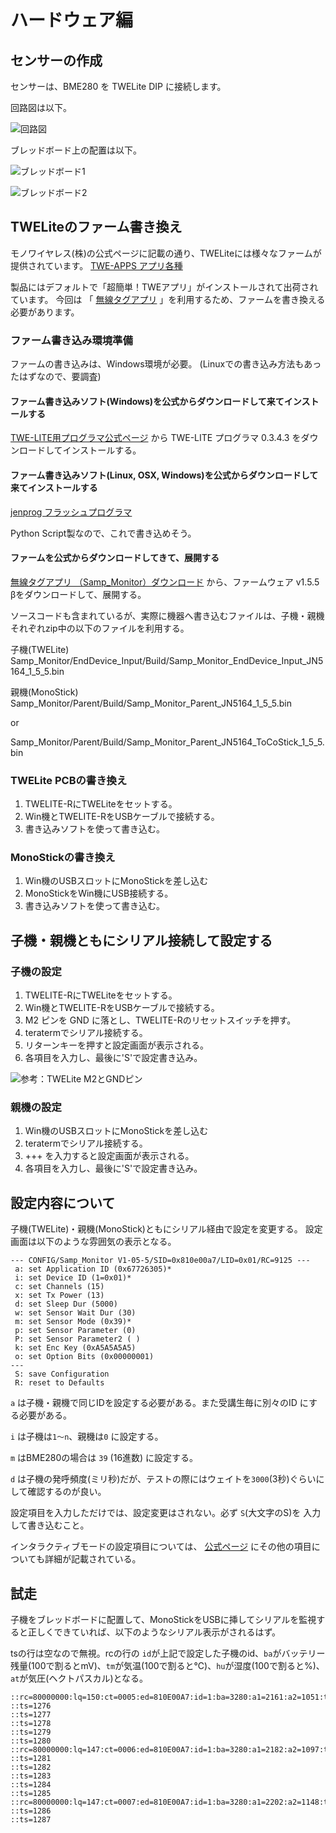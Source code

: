 # ハードウェア編

## センサーの作成

センサーは、BME280 を TWELite DIP に接続します。

回路図は以下。

![回路図](images/BME280_TWELite.jpg  "回路図")


ブレッドボード上の配置は以下。

![ブレッドボード1](images/breadboard1.jpg  "ブレッドボード1")

![ブレッドボード2](images/breadboard2.jpg  "ブレッドボード2")

## TWELiteのファーム書き換え

モノワイヤレス(株)の公式ページに記載の通り、TWELiteには様々なファームが提供されています。
[TWE-APPS アプリ各種](http://mono-wireless.com/jp/products/TWE-APPS/index.html)

製品にはデフォルトで「超簡単！TWEアプリ」がインストールされて出荷され
ています。
今回は
「
[無線タグアプリ](http://mono-wireless.com/jp/products/TWE-APPS/Samp_monitor/index.html)
」を利用するため、ファームを書き換える必要があります。

### ファーム書き込み環境準備

ファームの書き込みは、Windows環境が必要。
(Linuxでの書き込み方法もあったはずなので、要調査)


#### ファーム書き込みソフト(Windows)を公式からダウンロードして来てインストールする

[TWE-LITE用プログラマ公式ページ](http://mono-wireless.com/jp/tech/misc/LiteProg/index.html)
から TWE-LITE プログラマ 0.3.4.3 をダウンロードしてインストールする。

#### ファーム書き込みソフト(Linux, OSX, Windows)を公式からダウンロードして来てインストールする

[jenprog フラッシュプログラマ](http://mono-wireless.com/jp/tech/misc/jenprog/index.html)

Python Script製なので、これで書き込めそう。

#### ファームを公式からダウンロードしてきて、展開する

[無線タグアプリ （Samp_Monitor）ダウンロード](http://mono-wireless.com/jp/products/TWE-APPS/Samp_monitor/download.html)
から、ファームウェア v1.5.5 βをダウンロードして、展開する。

ソースコードも含まれているが、実際に機器へ書き込むファイルは、子機・親機それぞれzip中の以下のファイルを利用する。

子機(TWELite)
Samp_Monitor/EndDevice_Input/Build/Samp_Monitor_EndDevice_Input_JN5164_1_5_5.bin

親機(MonoStick)
Samp_Monitor/Parent/Build/Samp_Monitor_Parent_JN5164_1_5_5.bin

or

Samp_Monitor/Parent/Build/Samp_Monitor_Parent_JN5164_ToCoStick_1_5_5.bin

### TWELite PCBの書き換え

1. TWELITE-RにTWELiteをセットする。
2. Win機とTWELITE-RをUSBケーブルで接続する。
3. 書き込みソフトを使って書き込む。


### MonoStickの書き換え

1. Win機のUSBスロットにMonoStickを差し込む
2. MonoStickをWin機にUSB接続する。
3. 書き込みソフトを使って書き込む。

## 子機・親機ともにシリアル接続して設定する

### 子機の設定

1. TWELITE-RにTWELiteをセットする。
2. Win機とTWELITE-RをUSBケーブルで接続する。
3. M2 ピンを GND に落とし、TWELITE-Rのリセットスイッチを押す。
4. teratermでシリアル接続する。
5. リターンキーを押すと設定画面が表示される。
6. 各項目を入力し、最後に'S'で設定書き込み。

![参考：TWELite M2とGNDピン](images/M2pin_GND.png  "参考：TWELite M2とGNDピン")

### 親機の設定

1. Win機のUSBスロットにMonoStickを差し込む
2. teratermでシリアル接続する。
3. +++ を入力すると設定画面が表示される。
4. 各項目を入力し、最後に'S'で設定書き込み。


## 設定内容について

子機(TWELite)・親機(MonoStick)ともにシリアル経由で設定を変更する。
設定画面は以下のような雰囲気の表示となる。

```
--- CONFIG/Samp_Monitor V1-05-5/SID=0x810e00a7/LID=0x01/RC=9125 ---
 a: set Application ID (0x67726305)*
 i: set Device ID (1=0x01)*
 c: set Channels (15)
 x: set Tx Power (13)
 d: set Sleep Dur (5000)
 w: set Sensor Wait Dur (30)
 m: set Sensor Mode (0x39)*
 p: set Sensor Parameter (0)
 P: set Sensor Parameter2 ( )
 k: set Enc Key (0xA5A5A5A5)
 o: set Option Bits (0x00000001)
---
 S: save Configuration
 R: reset to Defaults
```

`a` は子機・親機で同じIDを設定する必要がある。また受講生毎に別々のID
にする必要がある。

`i` は子機は`1〜n`、親機は`0` に設定する。

`m` はBME280の場合は `39` (16進数) に設定する。

`d` は子機の発呼頻度(ミリ秒)だが、テストの際にはウェイトを`3000`(3秒)ぐらいにして確認するのが良い。

設定項目を入力しただけでは、設定変更はされない。必ず `S`(大文字のS)を
入力して書き込むこと。

インタラクティブモードの設定項目については、
[公式ページ](http://mono-wireless.com/jp/products/TWE-APPS/Samp_monitor/interactive.html)
にその他の項目についても詳細が記載されている。


## 試走

子機をブレッドボードに配置して、MonoStickをUSBに挿してシリアルを監視す
ると正しくできていれば、以下のようなシリアル表示がされるはず。

tsの行は空なので無視。rcの行の
`id`が上記で設定した子機のid、`ba`がバッテリー残量(100で割るとmV)、`tm`が気温(100で割ると℃)、`hu`が湿度(100で割ると%)、`at`が気圧(ヘクトパスカル)となる。

```
::rc=80000000:lq=150:ct=0005:ed=810E00A7:id=1:ba=3280:a1=2161:a2=1051:tm=2805:hu=6475:at=1009
::ts=1276
::ts=1277
::ts=1278
::ts=1279
::ts=1280
::rc=80000000:lq=147:ct=0006:ed=810E00A7:id=1:ba=3280:a1=2182:a2=1097:tm=2803:hu=6458:at=1009
::ts=1281
::ts=1282
::ts=1283
::ts=1284
::ts=1285
::rc=80000000:lq=147:ct=0007:ed=810E00A7:id=1:ba=3280:a1=2202:a2=1148:tm=2799:hu=6462:at=1009
::ts=1286
::ts=1287
```
